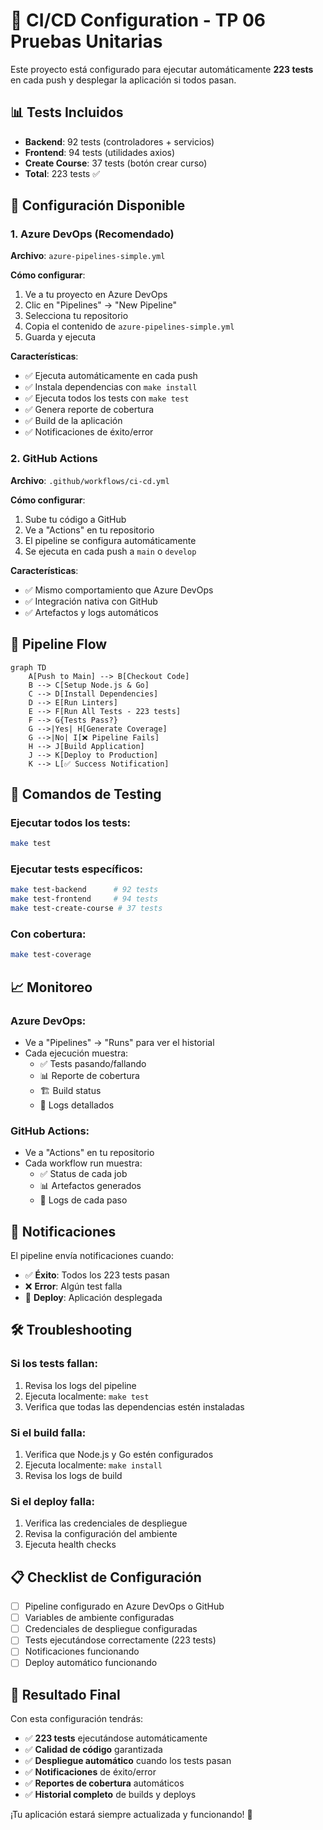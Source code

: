 # 🚀 CI/CD Configuration - TP 06 Pruebas Unitarias

Este proyecto está configurado para ejecutar automáticamente **223 tests** en cada push y desplegar la aplicación si todos pasan.

## 📊 Tests Incluidos

- **Backend**: 92 tests (controladores + servicios)
- **Frontend**: 94 tests (utilidades axios)
- **Create Course**: 37 tests (botón crear curso)
- **Total**: 223 tests ✅

## 🔧 Configuración Disponible

### 1. Azure DevOps (Recomendado)

**Archivo**: `azure-pipelines-simple.yml`

**Cómo configurar**:

1. Ve a tu proyecto en Azure DevOps
2. Clic en "Pipelines" → "New Pipeline"
3. Selecciona tu repositorio
4. Copia el contenido de `azure-pipelines-simple.yml`
5. Guarda y ejecuta

**Características**:

- ✅ Ejecuta automáticamente en cada push
- ✅ Instala dependencias con `make install`
- ✅ Ejecuta todos los tests con `make test`
- ✅ Genera reporte de cobertura
- ✅ Build de la aplicación
- ✅ Notificaciones de éxito/error

### 2. GitHub Actions

**Archivo**: `.github/workflows/ci-cd.yml`

**Cómo configurar**:

1. Sube tu código a GitHub
2. Ve a "Actions" en tu repositorio
3. El pipeline se configura automáticamente
4. Se ejecuta en cada push a `main` o `develop`

**Características**:

- ✅ Mismo comportamiento que Azure DevOps
- ✅ Integración nativa con GitHub
- ✅ Artefactos y logs automáticos

## 🎯 Pipeline Flow

```mermaid
graph TD
    A[Push to Main] --> B[Checkout Code]
    B --> C[Setup Node.js & Go]
    C --> D[Install Dependencies]
    D --> E[Run Linters]
    E --> F[Run All Tests - 223 tests]
    F --> G{Tests Pass?}
    G -->|Yes| H[Generate Coverage]
    G -->|No| I[❌ Pipeline Fails]
    H --> J[Build Application]
    J --> K[Deploy to Production]
    K --> L[✅ Success Notification]
```

## 🧪 Comandos de Testing

### Ejecutar todos los tests:

```bash
make test
```

### Ejecutar tests específicos:

```bash
make test-backend      # 92 tests
make test-frontend     # 94 tests
make test-create-course # 37 tests
```

### Con cobertura:

```bash
make test-coverage
```

## 📈 Monitoreo

### Azure DevOps:

- Ve a "Pipelines" → "Runs" para ver el historial
- Cada ejecución muestra:
  - ✅ Tests pasando/fallando
  - 📊 Reporte de cobertura
  - 🏗️ Build status
  - 📝 Logs detallados

### GitHub Actions:

- Ve a "Actions" en tu repositorio
- Cada workflow run muestra:
  - ✅ Status de cada job
  - 📊 Artefactos generados
  - 📝 Logs de cada paso

## 🔔 Notificaciones

El pipeline envía notificaciones cuando:

- ✅ **Éxito**: Todos los 223 tests pasan
- ❌ **Error**: Algún test falla
- 🚀 **Deploy**: Aplicación desplegada

## 🛠️ Troubleshooting

### Si los tests fallan:

1. Revisa los logs del pipeline
2. Ejecuta localmente: `make test`
3. Verifica que todas las dependencias estén instaladas

### Si el build falla:

1. Verifica que Node.js y Go estén configurados
2. Ejecuta localmente: `make install`
3. Revisa los logs de build

### Si el deploy falla:

1. Verifica las credenciales de despliegue
2. Revisa la configuración del ambiente
3. Ejecuta health checks

## 📋 Checklist de Configuración

- [ ] Pipeline configurado en Azure DevOps o GitHub
- [ ] Variables de ambiente configuradas
- [ ] Credenciales de despliegue configuradas
- [ ] Tests ejecutándose correctamente (223 tests)
- [ ] Notificaciones funcionando
- [ ] Deploy automático funcionando

## 🎉 Resultado Final

Con esta configuración tendrás:

- ✅ **223 tests** ejecutándose automáticamente
- ✅ **Calidad de código** garantizada
- ✅ **Despliegue automático** cuando los tests pasan
- ✅ **Notificaciones** de éxito/error
- ✅ **Reportes de cobertura** automáticos
- ✅ **Historial completo** de builds y deploys

¡Tu aplicación estará siempre actualizada y funcionando! 🚀
